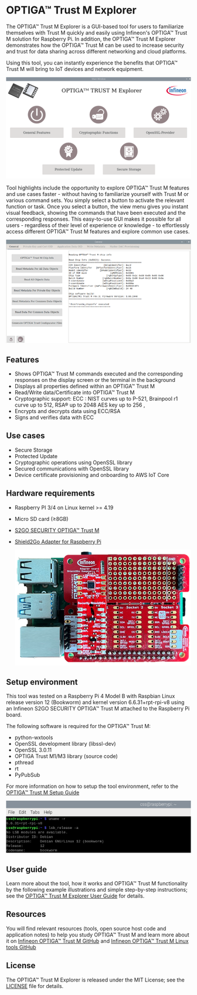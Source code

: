 # **OPTIGA™ Trust M Explorer**

The OPTIGA™ Trust M Explorer is a GUI-based tool for users to familiarize themselves with Trust M quickly and easily using Infineon's OPTIGA™ Trust M solution for Raspberry Pi. In addition, the OPTIGA™ Trust M Explorer demonstrates how the OPTIGA™ Trust M can be used to increase security and trust for data sharing across different networking and cloud platforms.

Using this tool, you can instantly experience the benefits that OPTIGA™ Trust M will bring to IoT devices and network equipment.

![](images/Setup/MainScreen.png)

Tool highlights include the opportunity to explore OPTIGA™ Trust M features and use cases faster - without having to familiarize yourself with Trust M or various command sets. You simply select a button to activate the relevant function or task. Once you select a button, the view menu gives you instant visual feedback, showing the commands that have been executed and the corresponding responses. This easy-to-use GUI makes it possible for all users - regardless of their level of experience or knowledge - to effortlessly access different OPTIGA™ Trust M features and explore common use cases.

![](images/Setup/ChipInfo.png)

## Features

-   Shows OPTIGA™ Trust M commands executed and the corresponding responses on the display screen or the terminal in the background
-   Displays all properties defined within an OPTIGA™ Trust M
-   Read/Write data/Certificate into OPTIGA™ Trust M
-   Cryptographic support:
    ECC : NIST curves up to P-521, Brainpool r1 curve up to 512,
    RSA® up to 2048
    AES key up to 256 ,
-   Encrypts and decrypts data using ECC/RSA
-   Signs and verifies data with ECC

## Use cases

-   Secure Storage
-   Protected Update
-   Cryptographic operations using OpenSSL library
-   Secured communications with OpenSSL library
-   Device certificate provisioning and onboarding to AWS IoT Core


## Hardware requirements

- Raspberry PI 3/4 on Linux kernel >= 4.19

- Micro SD card (≥8GB)

- [S2GO SECURITY OPTIGA™ Trust M](https://www.infineon.com/cms/en/product/evaluation-boards/s2go-security-optiga-m/)

- [Shield2Go Adapter for Raspberry Pi](https://www.infineon.com/cms/en/product/evaluation-boards/s2go-adapter-rasp-pi-iot/)

  ![](images/Setup/HardwareSetup.png)

## Setup environment

This tool was tested on a Raspberry Pi  4 Model B with Raspbian Linux release version 12 (Bookworm) and kernel version 6.6.31+rpt-rpi-v8 using an Infineon S2GO SECURITY OPTIGA™ Trust M attached to the Raspberry Pi board.

The following software is required for the OPTIGA™ Trust M:
- python-wxtools
- OpenSSL development library (libssl-dev)
- OpenSSL 3.0.11
- OPTIGA Trust M1/M3 library (source code)
- pthread
- rt
- PyPubSub 

For more information on how to setup the tool environment, refer to the [OPTIGA™ Trust M Setup Guide](./Setup%20Guide.md)

![](images/Setup/bookworm.png)

## User guide

Learn more about the tool, how it works and OPTIGA™ Trust M functionality by the following example illustrations and simple step-by-step instructions;  see the [OPTIGA™ Trust M Explorer User Guide](./User%20Guide.md) for details.

## Resources

You will find relevant resources (tools, open source host code and application notes) to help you study OPTIGA™ Trust M and learn more about it on [Infineon OPTIGA™ Trust M GitHub](https://github.com/Infineon/optiga-trust-m) and [Infineon OPTIGA™ Trust M Linux tools GitHub](https://github.com/Infineon/linux-optiga-trust-m)

## License

The OPTIGA™ Trust M Explorer is released under the MIT License; see the [LICENSE](LICENSE) file for details.

